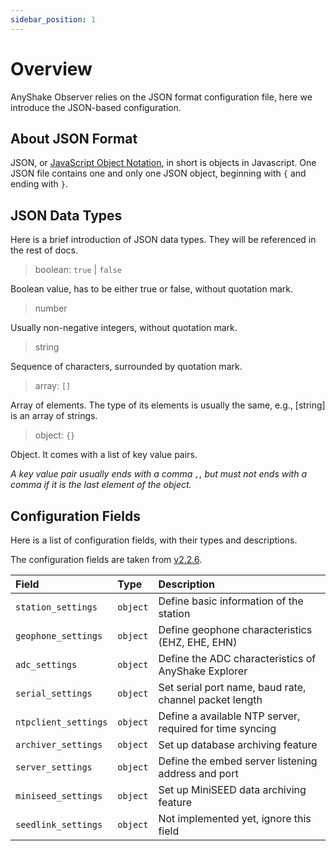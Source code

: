 ```yaml
---
sidebar_position: 1
---
```


# Overview

AnyShake Observer relies on the JSON format configuration file, here we introduce the JSON-based configuration.

## About JSON Format

JSON, or [JavaScript Object Notation](https://en.wikipedia.org/wiki/JSON), in short is objects in Javascript. One JSON file contains one and only one JSON object, beginning with `{` and ending with `}`.

## JSON Data Types

Here is a brief introduction of JSON data types. They will be referenced in the rest of docs.

 > boolean: `true` | `false`

Boolean value, has to be either true or false, without quotation mark.

 > number

Usually non-negative integers, without quotation mark.

 > string

Sequence of characters, surrounded by quotation mark.

 > array: `[]`

Array of elements. The type of its elements is usually the same, e.g., [string] is an array of strings.

 > object: `{}`

Object. It comes with a list of key value pairs.

*A key value pair usually ends with a comma `,`, but must not ends with a comma if it is the last element of the object.*

## Configuration Fields

Here is a list of configuration fields, with their types and descriptions.

The configuration fields are taken from [v2.2.6](https://github.com/anyshake/observer/releases/tag/Release_v2.2.6p-0b9335e6).

| Field                | Type     | Description                                              |
| :------------------- | :------- | :------------------------------------------------------- |
| `station_settings`   | `object` | Define basic information of the station                  |
| `geophone_settings`  | `object` | Define geophone characteristics (EHZ, EHE, EHN)          |
| `adc_settings`       | `object` | Define the ADC characteristics of AnyShake Explorer      |
| `serial_settings`    | `object` | Set serial port name, baud rate, channel packet length   |
| `ntpclient_settings` | `object` | Define a available NTP server, required for time syncing |
| `archiver_settings`  | `object` | Set up database archiving feature                        |
| `server_settings`    | `object` | Define the embed server listening address and port       |
| `miniseed_settings`  | `object` | Set up MiniSEED data archiving feature                   |
| `seedlink_settings`  | `object` | Not implemented yet, ignore this field                   |
